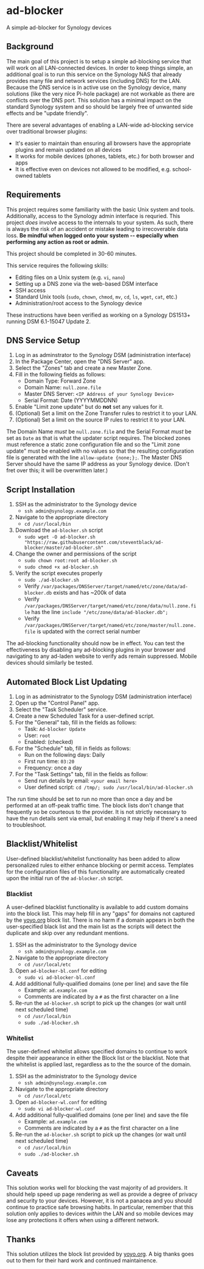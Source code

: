 # ad-blocker
A simple ad-blocker for Synology devices

## Background

The main goal of this project is to setup a simple ad-blocking service that will work on all LAN-connected devices. In order to keep things simple, an additional goal is to run this service on the Synology NAS that already provides many file and network services (including DNS) for the LAN. Because the DNS service is in active use on the Synology device, many solutions (like the very nice Pi-hole package) are not workable as there are conflicts over the DNS port. This solution has a minimal impact on the standard Synology system and so should be largely free of unwanted side effects and be "update friendly".

There are several advantages of enabling a LAN-wide ad-blocking service over traditional browser plugins:
* It's easier to maintain than ensuring all browsers have the appropriate plugins and remain updated on all devices
* It works for mobile devices (phones, tablets, etc.) for both browser and apps
* It is effective even on devices not allowed to be modified, e.g. school-owned tablets

## Requirements
This project requires some familiarity with the basic Unix system and tools. Additionally, access to the Synology admin interface is requried. This project _does_ involve access to the internals to your system. As such, there is always the risk of an accident or mistake leading to irrecoverable data loss. **Be mindful when logged onto your system -- especially when performing any action as root or admin.**

This project should be completed in 30-60 minutes.

This service requires the following skills:
* Editing files on a Unix system (e.g. `vi`, `nano`)
* Setting up a DNS zone via the web-based DSM interface
* SSH access
* Standard Unix tools (`sudo`, `chown`, `chmod`, `mv`, `cd`, `ls`, `wget`, `cat`, etc.)
* Administration/root access to the Synology device

These instructions have been verified as working on a Synology DS1513+ running DSM 6.1-15047 Update 2. 

## DNS Service Setup
1. Log in as adminstrator to the Synology DSM (administration interface)
1. In the Package Center, open the "DNS Server" app.
1. Select the "Zones" tab and create a new Master Zone.
1. Fill in the following fields as follows:
    * Domain Type: Forward Zone
    * Domain Name: `null.zone.file`
    * Master DNS Server: `<IP Address of your Synology Device>`
    * Serial Format: Date (YYYYMMDDNN)
1. Enable "Limit zone update" but do __not__ set any values for it.
1. (Optional) Set a limit on the Zone Transfer rules to restrict it to your LAN.
1. (Optional) Set a limit on the source IP rules to restrict it to your LAN.

The Domain Name _must_ be `null.zone.file` and the Serial Format _must_ be set as `Date` as that is what the updater script requires. The blocked zones must reference a static zone configuration file and so the "Limit zone update" must be enabled with no values so that the resulting configuration file is generated with the line `allow-update {none;};`. The Master DNS Server should have the same IP address as your Synology device. (Don't fret over this; it will be overwritten later.)

## Script Installation
1. SSH as the administrator to the Synology device
    * `ssh admin@synology.example.com`
1. Navigate to the appropriate directory
    * `cd /usr/local/bin`
1. Download the `ad-blocker.sh` script
    * `sudo wget -O ad-blocker.sh "https://raw.githubusercontent.com/steventblack/ad-blocker/master/ad-blocker.sh"`
1. Change the owner and permissions of the script
    * `sudo chown root:root ad-blocker.sh`
    * `sudo chmod +x ad-blocker.sh`
1. Verify the script executes properly
    * `sudo ./ad-blocker.sh`
    * Verify `/var/packages/DNSServer/target/named/etc/zone/data/ad-blocker.db` exists and has ~200k of data
    * Verify `/var/packages/DNSServer/target/named/etc/zone/data/null.zone.file` has the line `include "/etc/zone/data/ad-blocker.db";`
    * Verify `/var/packages/DNSServer/target/named/etc/zone/master/null.zone.file` is updated with the correct serial number
    
The ad-blocking functionality should now be in effect. You can test the effectiveness by disabling any ad-blocking plugins in your browser and navigating to any ad-laden website to verify ads remain suppressed. Mobile devices should similarly be tested.

## Automated Block List Updating
1. Log in as administrator to the Synology DSM (administration interface)
1. Open up the "Control Panel" app.
1. Select the "Task Scheduler" service.
1. Create a new Scheduled Task for a user-defined script.
1. For the "General" tab, fill in the fields as follows:
    * Task: `Ad-blocker Update`
    * User: `root`
    * Enabled: (checked)
1. For the "Schedule" tab, fill in fields as follows:
    * Run on the following days: Daily
    * First run time: `03:20`
    * Frequency: once a day
1. For the "Task Settings" tab, fill in the fields as follow:
    * Send run details by email: `<your email here>`
    * User defined script: `cd /tmp/; sudo /usr/local/bin/ad-blocker.sh`

The run time should be set to run no more than once a day and be performed at an off-peak traffic time. The block lists don't change that frequently so be courteous to the provider. It is not strictly necessary to have the run details sent via email, but enabling it may help if there's a need to troubleshoot.

## Blacklist/Whitelist
User-defined blacklist/whitelist functionality has been added to allow personalized rules to either enhance blocking or permit access. Templates for the configuration files of this functionality are automatically created upon the initial run of the `ad-blocker.sh` script.

### Blacklist
A user-defined blacklist functionality is available to add custom domains into the block list. This may help fill in any "gaps" for domains not captured by the [yoyo.org](http://pgl.yoyo.org/adservers/) block list. There is no harm if a domain appears in both the user-specified black list and the main list as the scripts will detect the duplicate and skip over any redundant mentions.

1. SSH as the administrator to the Synology device
    * `ssh admin@synology.example.com`
1. Navigate to the appropriate directory
    * `cd /usr/local/etc`
1. Open `ad-blocker-bl.conf` for editing
    * `sudo vi ad-blocker-bl.conf`
1. Add additional fully-qualified domains (one per line) and save the file
    * Example: `ad.example.com`
    * Comments are indicated by a `#` as the first character on a line
1. Re-run the `ad-blocker.sh` script to pick up the changes (or wait until next scheduled time)
    * `cd /usr/local/bin`
    * `sudo ./ad-blocker.sh`

### Whitelist
The user-defined whitelist allows specified domains to continue to work despite their appearance in either the Block list or the blacklist. Note that the whitelist is applied last, regardless as to the the source of the domain.

1. SSH as the administrator to the Synology device
    * `ssh admin@synology.example.com`
1. Navigate to the appropriate directory
    * `cd /usr/local/etc`
1. Open `ad-blocker-wl.conf` for editing
    * `sudo vi ad-blocker-wl.conf`
1. Add additional fully-qualified domains (one per line) and save the file
    * Example: `ad.example.com`
    * Comments are indicated by a `#` as the first character on a line
1. Re-run the `ad-blocker.sh` script to pick up the changes (or wait until next scheduled time)
    * `cd /usr/local/bin`
    * `sudo ./ad-blocker.sh`

## Caveats
This solution works well for blocking the vast majority of ad providers. It should help speed up page rendering as well as provide a degree of privacy and security to your devices. However, it is not a panacea and you should continue to practice safe browsing habits. In particular, remember that this solution only applies to devices _within_ the LAN and so mobile devices may lose any protections it offers when using a different network.

## Thanks
This solution utilizes the block list provided by [yoyo.org](http://pgl.yoyo.org/adservers/). A big thanks goes out to them for their hard work and continued maintainence.
